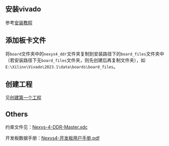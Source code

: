 ## 安装vivado
参考[安装教程](pdf/1.课前准备——Vitis开发套件下载安装.pdf)

## 添加板卡文件

将`board`文件夹中的`nexys4_ddr`文件夹复制到安装路径下的`board_files`文件夹中（若安装路径下无`board_files`文件夹，则先创建后再复制文件夹），如`E:\Xilinx\Vivado\2023.1\data\boards\board_files`。

## 创建工程

见[创建第一个工程](创建第一个工程.md)


## Others
约束文件见：[Nexys-4-DDR-Master.xdc](constraints\Nexys-4-DDR-Master.xdc)

开发板数据手册：[Nexys4-开发板用户手册.pdf](datasheet/Nexys4-开发板用户手册.pdf)
